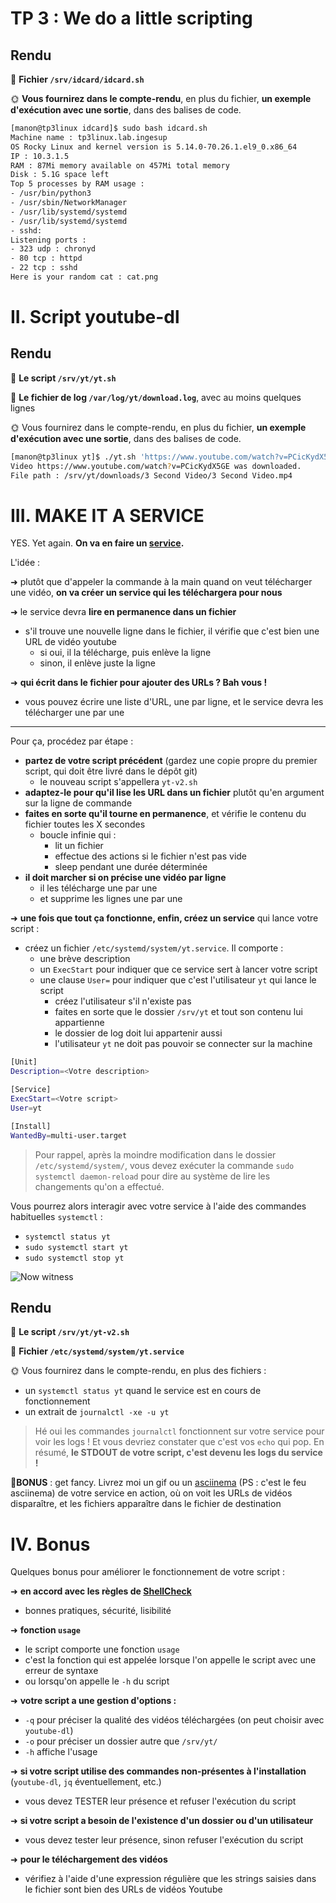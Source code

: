 # TP 3 : We do a little scripting

## Rendu

📁 **Fichier `/srv/idcard/idcard.sh`**

🌞 **Vous fournirez dans le compte-rendu**, en plus du fichier, **un exemple d'exécution avec une sortie**, dans des balises de code.

```bash
[manon@tp3linux idcard]$ sudo bash idcard.sh
Machine name : tp3linux.lab.ingesup
OS Rocky Linux and kernel version is 5.14.0-70.26.1.el9_0.x86_64
IP : 10.3.1.5
RAM : 87Mi memory available on 457Mi total memory
Disk : 5.1G space left
Top 5 processes by RAM usage :
- /usr/bin/python3
- /usr/sbin/NetworkManager
- /usr/lib/systemd/systemd
- /usr/lib/systemd/systemd
- sshd:
Listening ports :
- 323 udp : chronyd
- 80 tcp : httpd
- 22 tcp : sshd
Here is your random cat : cat.png
```

# II. Script youtube-dl


## Rendu

📁 **Le script `/srv/yt/yt.sh`**

📁 **Le fichier de log `/var/log/yt/download.log`**, avec au moins quelques lignes

🌞 Vous fournirez dans le compte-rendu, en plus du fichier, **un exemple d'exécution avec une sortie**, dans des balises de code.

```bash
[manon@tp3linux yt]$ ./yt.sh 'https://www.youtube.com/watch?v=PCicKydX5GE'
Video https://www.youtube.com/watch?v=PCicKydX5GE was downloaded.
File path : /srv/yt/downloads/3 Second Video/3 Second Video.mp4
```

# III. MAKE IT A SERVICE

YES. Yet again. **On va en faire un [service](../../cours/notions/serveur/README.md#ii-service).**

L'idée :

➜ plutôt que d'appeler la commande à la main quand on veut télécharger une vidéo, **on va créer un service qui les téléchargera pour nous**

➜ le service devra **lire en permanence dans un fichier**

- s'il trouve une nouvelle ligne dans le fichier, il vérifie que c'est bien une URL de vidéo youtube
  - si oui, il la télécharge, puis enlève la ligne
  - sinon, il enlève juste la ligne

➜ **qui écrit dans le fichier pour ajouter des URLs ? Bah vous !**

- vous pouvez écrire une liste d'URL, une par ligne, et le service devra les télécharger une par une

---

Pour ça, procédez par étape :

- **partez de votre script précédent** (gardez une copie propre du premier script, qui doit être livré dans le dépôt git)
  - le nouveau script s'appellera `yt-v2.sh`
- **adaptez-le pour qu'il lise les URL dans un fichier** plutôt qu'en argument sur la ligne de commande
- **faites en sorte qu'il tourne en permanence**, et vérifie le contenu du fichier toutes les X secondes
  - boucle infinie qui :
    - lit un fichier
    - effectue des actions si le fichier n'est pas vide
    - sleep pendant une durée déterminée
- **il doit marcher si on précise une vidéo par ligne**
  - il les télécharge une par une
  - et supprime les lignes une par une

➜ **une fois que tout ça fonctionne, enfin, créez un service** qui lance votre script :

- créez un fichier `/etc/systemd/system/yt.service`. Il comporte :
  - une brève description
  - un `ExecStart` pour indiquer que ce service sert à lancer votre script
  - une clause `User=` pour indiquer que c'est l'utilisateur `yt` qui lance le script
    - créez l'utilisateur s'il n'existe pas
    - faites en sorte que le dossier `/srv/yt` et tout son contenu lui appartienne
    - le dossier de log doit lui appartenir aussi
    - l'utilisateur `yt` ne doit pas pouvoir se connecter sur la machine

```bash
[Unit]
Description=<Votre description>

[Service]
ExecStart=<Votre script>
User=yt

[Install]
WantedBy=multi-user.target
```

> Pour rappel, après la moindre modification dans le dossier `/etc/systemd/system/`, vous devez exécuter la commande `sudo systemctl daemon-reload` pour dire au système de lire les changements qu'on a effectué.

Vous pourrez alors interagir avec votre service à l'aide des commandes habituelles `systemctl` :

- `systemctl status yt`
- `sudo systemctl start yt`
- `sudo systemctl stop yt`

![Now witness](./pics/now_witness.png)

## Rendu

📁 **Le script `/srv/yt/yt-v2.sh`**

📁 **Fichier `/etc/systemd/system/yt.service`**

🌞 Vous fournirez dans le compte-rendu, en plus des fichiers :

- un `systemctl status yt` quand le service est en cours de fonctionnement
- un extrait de `journalctl -xe -u yt`

> Hé oui les commandes `journalctl` fonctionnent sur votre service pour voir les logs ! Et vous devriez constater que c'est vos `echo` qui pop. En résumé, **le STDOUT de votre script, c'est devenu les logs du service !**

🌟**BONUS** : get fancy. Livrez moi un gif ou un [asciinema](https://asciinema.org/) (PS : c'est le feu asciinema) de votre service en action, où on voit les URLs de vidéos disparaître, et les fichiers apparaître dans le fichier de destination

# IV. Bonus

Quelques bonus pour améliorer le fonctionnement de votre script :

➜ **en accord avec les règles de [ShellCheck](https://www.shellcheck.net/)**

- bonnes pratiques, sécurité, lisibilité

➜  **fonction `usage`**

- le script comporte une fonction `usage`
- c'est la fonction qui est appelée lorsque l'on appelle le script avec une erreur de syntaxe
- ou lorsqu'on appelle le `-h` du script

➜ **votre script a une gestion d'options :**

- `-q` pour préciser la qualité des vidéos téléchargées (on peut choisir avec `youtube-dl`)
- `-o` pour préciser un dossier autre que `/srv/yt/`
- `-h` affiche l'usage

➜ **si votre script utilise des commandes non-présentes à l'installation** (`youtube-dl`, `jq` éventuellement, etc.)

- vous devez TESTER leur présence et refuser l'exécution du script

➜  **si votre script a besoin de l'existence d'un dossier ou d'un utilisateur**

- vous devez tester leur présence, sinon refuser l'exécution du script

➜ **pour le téléchargement des vidéos**

- vérifiez à l'aide d'une expression régulière que les strings saisies dans le fichier sont bien des URLs de vidéos Youtube